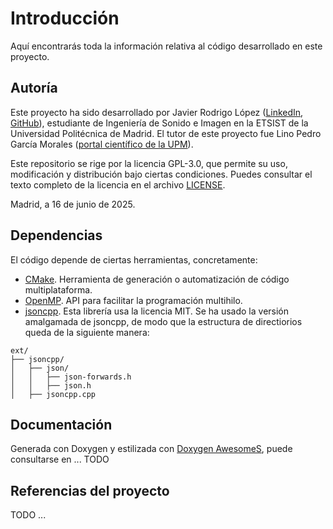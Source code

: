 # Introducción

Aquí encontrarás toda la información relativa al código desarrollado en este proyecto.

## Autoría

Este proyecto ha sido desarrollado por Javier Rodrigo López ([LinkedIn](https://www.linkedin.com/in/javiolonchelo/), [GitHub](https://github.com/Javiolonchelo)), estudiante de Ingeniería de Sonido e Imagen en la ETSIST de la Universidad Politécnica de Madrid. El tutor de este proyecto fue Lino Pedro García Morales ([portal científico de la UPM](https://portalcientifico.upm.es/es/ipublic/researcher/309756)).

Este repositorio se rige por la licencia GPL-3.0, que permite su uso, modificación y distribución bajo ciertas condiciones. Puedes consultar el texto completo de la licencia en el archivo [LICENSE](LICENSE).

Madrid, a 16 de junio de 2025.

## Dependencias

El código depende de ciertas herramientas, concretamente:

 - [CMake](https://cmake.org/). Herramienta de generación o automatización de código multiplataforma.
 - [OpenMP](https://www.openmp.org/). API para facilitar la programación multihilo.
 - [jsoncpp](https://github.com/open-source-parsers/jsoncpp). Esta librería usa la licencia MIT. Se ha usado la versión amalgamada de jsoncpp, de modo que la estructura de directiorios queda de la siguiente manera:
```
ext/
├── jsoncpp/
│   ├── json/
│   │   ├── json-forwards.h
│   │   ├── json.h
│   ├── jsoncpp.cpp
```

## Documentación

Generada con Doxygen y estilizada con [Doxygen AwesomeS](https://github.com/jothepro/doxygen-awesome-css), puede consultarse en ... TODO

## Referencias del proyecto

TODO ...